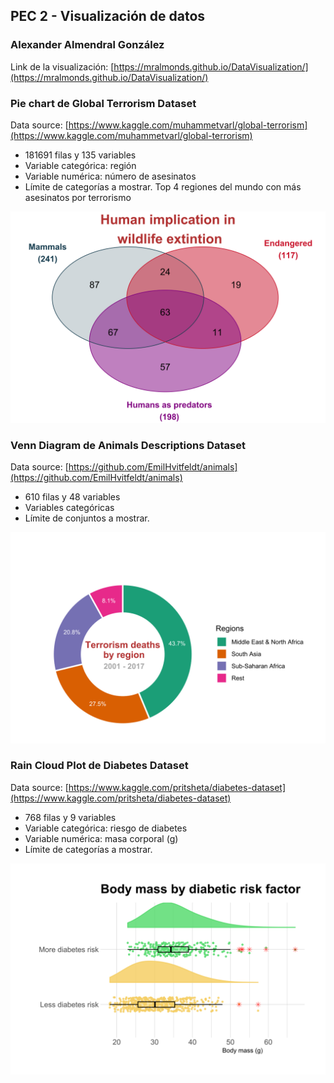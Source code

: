 ## PEC 2 - Visualización de datos

### Alexander Almendral González

Link de la visualización: [https://mralmonds.github.io/DataVisualization/](https://mralmonds.github.io/DataVisualization/) 
 
### Pie chart de Global Terrorism Dataset

Data source: [https://www.kaggle.com/muhammetvarl/global-terrorism](https://www.kaggle.com/muhammetvarl/global-terrorism)
- 181691 filas y 135 variables
- Variable categórica: región
- Variable numérica: número de asesinatos
- Límite de categorías a mostrar. Top 4 regiones del mundo con más asesinatos por terrorismo

![plot of chunk pressure](VennDiagram.svg)


### Venn Diagram de Animals Descriptions Dataset

Data source: [https://github.com/EmilHvitfeldt/animals](https://github.com/EmilHvitfeldt/animals)

- 610 filas y 48 variables
- Variables categóricas
- Límite de conjuntos a mostrar.

![plot of chunk pressure](terrorism.svg)

### Rain Cloud Plot de Diabetes Dataset
Data source: [https://www.kaggle.com/pritsheta/diabetes-dataset](https://www.kaggle.com/pritsheta/diabetes-dataset)

- 768 filas y 9 variables
- Variable categórica: riesgo de diabetes
- Variable numérica: masa corporal (g)
- Límite de categorías a mostrar.

![plot of chunk pressure](rcloud.svg)


